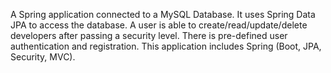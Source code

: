 A Spring application connected to a MySQL Database. It uses Spring Data JPA to access the database. A user is able to 
create/read/update/delete developers after passing a security level. There is pre-defined user authentication and registration. This 
application includes Spring (Boot, JPA, Security, MVC). 
